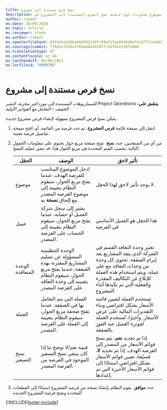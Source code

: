 ```yaml
---
title: نسخ فرص مستندة إلى مشروع
description: يوفر هذا الموضوع معلومات حول كيفية نسخ الفرص المستندة إلى المشروع في Project Operations.
author: rumant
ms.date: 10/09/2020
ms.topic: article
ms.reviewer: kfend
ms.author: rumant
ms.openlocfilehash: 83fe41cb16be6bdd91219fc59e517ae0e5848afec5f771edde575bb5c24f9865
ms.sourcegitcommit: 7f8d1e7a16af769adb43d1877c28fdce53975db8
ms.translationtype: HT
ms.contentlocale: ar-SA
ms.lasthandoff: 08/06/2021
ms.locfileid: "6999705"
---
```

# <a name="copy-project-based-opportunities"></a>نسخ فرص مستندة إلى مشروع

_**ينطبق علي:** ‏‫Project Operations للسيناريوهات المستندة إلى مورد/غير مخزنة‬، ‏‫النشر الخفيف – التعامل مع الفواتير الأولية‬_


يمكن نسخ فرص المشروع بسهولة لإنشاء فرص مشروع جديدة. 

1. انتقل إلى صفحة قائمة **فرص المشروع**، ثم حدد فرصة من القائمة. أو، افتح صفحة تفاصيل فرصة معينة. 
2. من أي من الصفحتين، حدد **نسخ**. تفتح صفحة مربع حوار تحتوي على معلومات الحقول التالية. بحسب القيم المحددة في مربع الحوار هذا، قد تتغير عملية النسخ.

    | **الحقل** | **الوصف** | **تأثير لاحق** |
    | --- | --- | --- |
    | موضوع | ادخل الموضوع المناسب للفرصة الهدف. عندما يفتح مربع الحوار، سيقوم النظام بتعيينه إلى موضوع الفرصة المصدر مع إلحاق **نسخة** به. | لا يوجد تأثير لاحق لهذا الحقل. |
    | عميل | يشير إلى سجل شركة العميل أو حسابه. عندما يفتح مربع الحوار، سيقوم النظام بتعيينه إلى الحساب على الفرصة المصدر. | هذا الحقل هو العميل الأساسي في الفرصة |
    | الوحدة المتعاقدة | الوحدة التنظيمية المسؤولة عن تسليم المشاريع المقترنة بهذه الصفقة. عندما يفتح مربع الحوار، سيقوم النظام بتعيينه إلى وحدة التعاقد على الفرصة المصدر. | تعتبر وحدة التعاقد القسم في الشركة الذي ينفذ المشاريع بعد إبرام الصفقة. تحتوي كل وحدة من وحدات التعاقد مع على عملة، ويتم استخدام هذه العملة للإبلاغ عن التكاليف المقدرة والفعلية التي تم تكبدها أثناء المشروع. |
    | ‏‏العملة | العملة التي يتم التعامل بها في الصفقة. عندما تفتح صحفة مربع الحوار، سيقوم النظام بتعيينه إلى العملة على الفرصة المصدر. | تستخدم العملة لتعيين قائمة الأسعار بشكل افتراضي وبناء التقديرات المالية على عرض الأسعار. وأخيرًا، تُستخدم العملة لفوترة العميل عند الفوز بالصفقة. |
    | نسخ التسعير | قيمة نعم/لا توضح ما إذا كان ينبغي نسخ التسعير الموجود في الفرصة من الفرصة المصدر. | إذا تم تحديد **نعم**، يتم نسخ قوائم الأسعار من المصدر إلى الفرصة الهدف. إذا تم تحديد **لا**، فسيُعاد تعيين قوائم الأسعار بشكل افتراضي استنادًا إلى قوائم الأسعار الأخيرة التي تم إعدادها. |

3. حدد **موافق**. يقوم النظام بإنشاء نسخة من فرصه المشروع استنادًا إلى المعلمات المحددة وتفتح فرصة المشروع الجديدة.


[!INCLUDE[footer-include](../includes/footer-banner.md)]